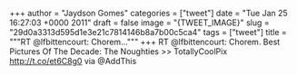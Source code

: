 
+++
author = "Jaydson Gomes"
categories = ["tweet"]
date = "Tue Jan 25 16:27:03 +0000 2011"
draft = false
image = "{TWEET_IMAGE}"
slug = "29d0a3313d595d1e3e21c7814146b8a7b00c5ca4"
tags = ["tweet"]
title = """RT @lfbittencourt: Chorem..."""
+++
RT @lfbittencourt: Chorem. Best Pictures Of The Decade: The Noughties &gt;&gt; TotallyCoolPix http://t.co/et6C8g0 via @AddThis
